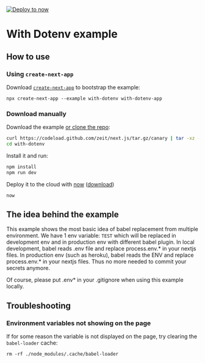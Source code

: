 [![Deploy to now](https://deploy.now.sh/static/button.svg)](https://deploy.now.sh/?repo=https://github.com/zeit/next.js/tree/master/examples/with-dotenv)

# With Dotenv example

## How to use

### Using `create-next-app`

Download [`create-next-app`](https://github.com/segmentio/create-next-app) to bootstrap the example:

```
npx create-next-app --example with-dotenv with-dotenv-app
```

### Download manually

Download the example [or clone the repo](https://github.com/zeit/next.js):

```bash
curl https://codeload.github.com/zeit/next.js/tar.gz/canary | tar -xz --strip=2 next.js-canary/examples/with-dotenv
cd with-dotenv
```

Install it and run:

```bash
npm install
npm run dev
```

Deploy it to the cloud with [now](https://zeit.co/now) ([download](https://zeit.co/download))

```bash
now
```

## The idea behind the example

This example shows the most basic idea of babel replacement from multiple environment. We have 1 env variable: `TEST` which will be replaced in development env and in production env with different babel plugin. In local development, babel reads .env file and replace process.env.* in your nextjs files. In production env (such as heroku), babel reads the ENV and replace process.env.* in your nextjs files. Thus no more needed to commit your secrets anymore.

Of course, please put .env* in your .gitignore when using this example locally.

## Troubleshooting

### Environment variables not showing on the page

If for some reason the variable is not displayed on the page, try clearing the `babel-loader` cache:

```
rm -rf ./node_modules/.cache/babel-loader
```
